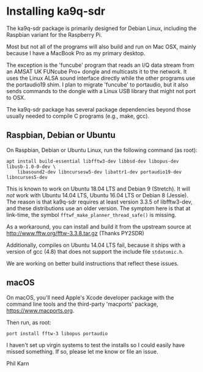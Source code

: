 # Installing ka9q-sdr

The ka9q-sdr package is primarily designed for Debian Linux,
including the Raspbian variant for the Raspberry Pi.

Most but not all of the programs will also build and run on Mac OSX,
mainly because I have a MacBook Pro as my primary desktop.

The exception is the 'funcube' program that reads an I/Q data stream
from an AMSAT UK FUNcube Pro+ dongle and multicasts it to the
network. It uses the Linux ALSA sound interface directly while the
other programs use the portaudio19 shim. I plan to migrate 'funcube'
to portaudio, but it also sends commands to the dongle with a Linux
USB library that might not port to OSX.

The ka9q-sdr package has several package dependencies beyond those
usually needed to compile C programs (e.g., make, gcc).

## Raspbian, Debian or Ubuntu

On Raspbian, Debian or Ubuntu Linux, run the following command (as root):

```
apt install build-essential libfftw3-dev libbsd-dev libopus-dev libusb-1.0-0-dev \
    libasound2-dev libncursesw5-dev libattr1-dev portaudio19-dev libncurses5-dev
```
This is known to work on Ubuntu 18.04 LTS and Debian 9 (Stretch). It will *not* work 
with Ubuntu 14.04 LTS, Ubuntu 16.04 LTS or Debian 8 (Jessie). The reason is that 
ka9q-sdr requires at least version 3.3.5 of libfftw3-dev, and these distributions 
use an older version. The symptom here is that at link-time, the symbol 
`fftwf_make_planner_thread_safe()` is missing.

As a workaround, you can install and build it from the upstream 
source at http://www.fftw.org/fftw-3.3.8.tar.gz (Thanks PY2SDR)

Additionally, compiles on Ubuntu 14.04 LTS fail, because it ships with
a version of gcc (4.8) that does not support the include file
`stdatomic.h`.

We are working on better build instructions that reflect these issues.

## macOS

On macOS, you'll need Apple's Xcode developer package with the command
line tools and the third-party 'macports' package, https://www.macports.org.

Then run, as root:

```
port install fftw-3 libopus portaudio
```

I haven't set up virgin systems to test the installs so I could easily have missed something. If so, please let me know or file an issue.

Phil Karn

